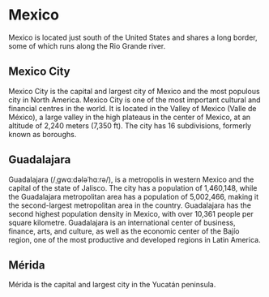 # Mexico

Mexico is located just south of the United States and shares a long border, some of which runs along the Rio Grande river.

## Mexico City

Mexico City is the capital and largest city of Mexico and the most populous city in North America. Mexico City is one of the most important cultural and financial centres in the world. It is located in the Valley of Mexico (Valle de México), a large valley in the high plateaus in the center of Mexico, at an altitude of 2,240 meters (7,350 ft). The city has 16 subdivisions, formerly known as boroughs. 

## Guadalajara

Guadalajara (/ˌɡwɑːdələˈhɑːrə/), is a metropolis in western Mexico and the capital of the state of Jalisco. The city has a population of 1,460,148, while the Guadalajara metropolitan area has a population of 5,002,466, making it the second-largest metropolitan area in the country. Guadalajara has the second highest population density in Mexico, with over 10,361 people per square kilometre. Guadalajara is an international center of business, finance, arts, and culture, as well as the economic center of the Bajío region, one of the most productive and developed regions in Latin America.

## Mérida

Mérida is the capital and largest city in the Yucatán peninsula.



